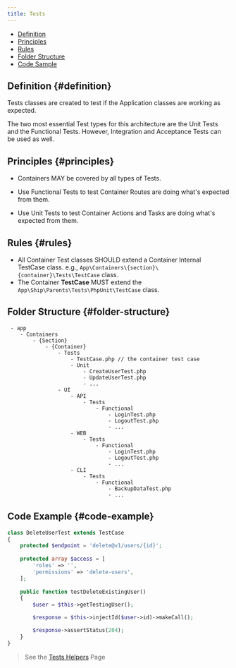 ```yaml
---
title: Tests
---
```


* [Definition](#definition)
* [Principles](#principles)
* [Rules](#rules)
* [Folder Structure](#folder-structure)
* [Code Sample](#code-sample)

## Definition {#definition}

Tests classes are created to test if the Application classes are working as expected.

The two most essential Test types for this architecture are the Unit Tests and the Functional Tests. However, Integration and Acceptance Tests can be used as well.

## Principles {#principles}

- Containers MAY be covered by all types of Tests.

- Use Functional Tests to test Container Routes are doing what's expected from them.

- Use Unit Tests to test Container Actions and Tasks are doing what's expected from them.

## Rules {#rules}

- All Container Test classes SHOULD extend a Container Internal TestCase class. e.g., `App\Containers\{section}\{container}\Tests\TestCase` class.
- The Container **TestCase** MUST extend the `App\Ship\Parents\Tests\PhpUnit\TestCase` class.

## Folder Structure {#folder-structure}

```
 - app
    - Containers
        - {Section}
            - {Container}
                - Tests
                    - TestCase.php // the container test case
                    - Unit
                        - CreateUserTest.php
                        - UpdateUserTest.php
                        - ...
                - UI
                    - API
                        - Tests
                            - Functional
                                - LoginTest.php
                                - LogoutTest.php
                                - ...
                    - WEB
                        - Tests
                            - Functional
                                - LoginTest.php
                                - LogoutTest.php
                                - ...
                    - CLI
                        - Tests
                            - Functional
                                - BackupDataTest.php
                                - ...
```

## Code Example {#code-example}

```php
class DeleteUserTest extends TestCase
{
    protected $endpoint = 'delete@v1/users/{id}';
    
    protected array $access = [
        'roles' => '',
        'permissions' => 'delete-users',
    ];
    
    public function testDeleteExistingUser()
    {
        $user = $this->getTestingUser();

        $response = $this->injectId($user->id)->makeCall();

        $response->assertStatus(204);
    }
}
```

> See the [Tests Helpers](../testing/tests-helpers) Page
